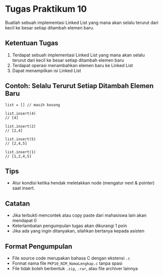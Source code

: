 # Tugas Praktikum 10

Buatlah sebuah implementasi Linked List yang mana akan selalu terurut dari kecil ke besar setiap ditambah elemen baru.

## Ketentuan Tugas

1. Terdapat sebuah implementasi Linked List yang mana akan selalu terurut dari kecil ke besar setiap ditambah elemen baru
2. Terdapat operasi menambahkan elemen baru ke Linked List
3. Dapat menampilkan isi Linked List
   
## Contoh: Selalu Terurut Setiap Ditambah Elemen Baru

```
list = [] // masih kosong

list.insert(4)
// [4]

list.insert(2)
// [2,4]

list.insert(5)
// [2,4,5]

list.insert(1)
// [1,2,4,5]

```

## Tips

- Atur kondisi ketika hendak meletakkan node (mengatur next & pointer) saat insert.

## Catatan

- Jika terbukti mencontek atau copy paste dari mahasiswa lain akan mendapat 0
- Keterlambatan pengumpulan tugas akan dikurangi 1 poin
- Jika ada yang ingin ditanyakan, silahkan bertanya kepada asisten

## Format Pengumpulan

- File source code merupakan bahasa C dengan ekstensi `.c`
- Format nama file `PKP10_NIM_NamaLengkap.c` tanpa spasi
- File tidak boleh berbentuk `.zip`, `.rar`, atau file archiver lainnya
